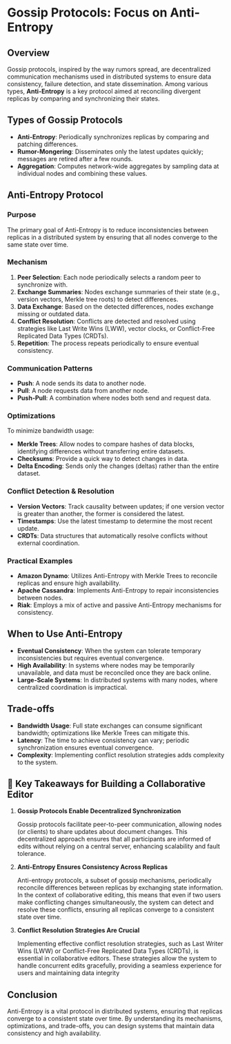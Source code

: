 # Gossip Protocols: Focus on Anti-Entropy

## Overview

Gossip protocols, inspired by the way rumors spread, are decentralized communication mechanisms used in distributed systems to ensure data consistency, failure detection, and state dissemination. Among various types, **Anti-Entropy** is a key protocol aimed at reconciling divergent replicas by comparing and synchronizing their states.

## Types of Gossip Protocols

- **Anti-Entropy**: Periodically synchronizes replicas by comparing and patching differences.
- **Rumor-Mongering**: Disseminates only the latest updates quickly; messages are retired after a few rounds.
- **Aggregation**: Computes network-wide aggregates by sampling data at individual nodes and combining these values.

## Anti-Entropy Protocol

### Purpose

The primary goal of Anti-Entropy is to reduce inconsistencies between replicas in a distributed system by ensuring that all nodes converge to the same state over time.

### Mechanism

1. **Peer Selection**: Each node periodically selects a random peer to synchronize with.
2. **Exchange Summaries**: Nodes exchange summaries of their state (e.g., version vectors, Merkle tree roots) to detect differences.
3. **Data Exchange**: Based on the detected differences, nodes exchange missing or outdated data.
4. **Conflict Resolution**: Conflicts are detected and resolved using strategies like Last Write Wins (LWW), vector clocks, or Conflict-Free Replicated Data Types (CRDTs).
5. **Repetition**: The process repeats periodically to ensure eventual consistency.

### Communication Patterns

- **Push**: A node sends its data to another node.
- **Pull**: A node requests data from another node.
- **Push-Pull**: A combination where nodes both send and request data.

### Optimizations

To minimize bandwidth usage:

- **Merkle Trees**: Allow nodes to compare hashes of data blocks, identifying differences without transferring entire datasets.
- **Checksums**: Provide a quick way to detect changes in data.
- **Delta Encoding**: Sends only the changes (deltas) rather than the entire dataset.

### Conflict Detection & Resolution

- **Version Vectors**: Track causality between updates; if one version vector is greater than another, the former is considered the latest.
- **Timestamps**: Use the latest timestamp to determine the most recent update.
- **CRDTs**: Data structures that automatically resolve conflicts without external coordination.

### Practical Examples

- **Amazon Dynamo**: Utilizes Anti-Entropy with Merkle Trees to reconcile replicas and ensure high availability.
- **Apache Cassandra**: Implements Anti-Entropy to repair inconsistencies between nodes.
- **Riak**: Employs a mix of active and passive Anti-Entropy mechanisms for consistency.

## When to Use Anti-Entropy

- **Eventual Consistency**: When the system can tolerate temporary inconsistencies but requires eventual convergence.
- **High Availability**: In systems where nodes may be temporarily unavailable, and data must be reconciled once they are back online.
- **Large-Scale Systems**: In distributed systems with many nodes, where centralized coordination is impractical.

## Trade-offs

- **Bandwidth Usage**: Full state exchanges can consume significant bandwidth; optimizations like Merkle Trees can mitigate this.
- **Latency**: The time to achieve consistency can vary; periodic synchronization ensures eventual convergence.
- **Complexity**: Implementing conflict resolution strategies adds complexity to the system.


## 🧠 Key Takeaways for Building a Collaborative Editor

1. **Gossip Protocols Enable Decentralized Synchronization**

   Gossip protocols facilitate peer-to-peer communication, allowing nodes (or clients) to share updates about document changes. This decentralized approach ensures that all participants are informed of edits without relying on a central server, enhancing scalability and fault tolerance. 

2. **Anti-Entropy Ensures Consistency Across Replicas**

   Anti-entropy protocols, a subset of gossip mechanisms, periodically reconcile differences between replicas by exchanging state information. In the context of collaborative editing, this means that even if two users make conflicting changes simultaneously, the system can detect and resolve these conflicts, ensuring all replicas converge to a consistent state over time.

3. **Conflict Resolution Strategies Are Crucial**

   Implementing effective conflict resolution strategies, such as Last Writer Wins (LWW) or Conflict-Free Replicated Data Types (CRDTs), is essential in collaborative editors. These strategies allow the system to handle concurrent edits gracefully, providing a seamless experience for users and maintaining data integrity

## Conclusion

Anti-Entropy is a vital protocol in distributed systems, ensuring that replicas converge to a consistent state over time. By understanding its mechanisms, optimizations, and trade-offs, you can design systems that maintain data consistency and high availability.